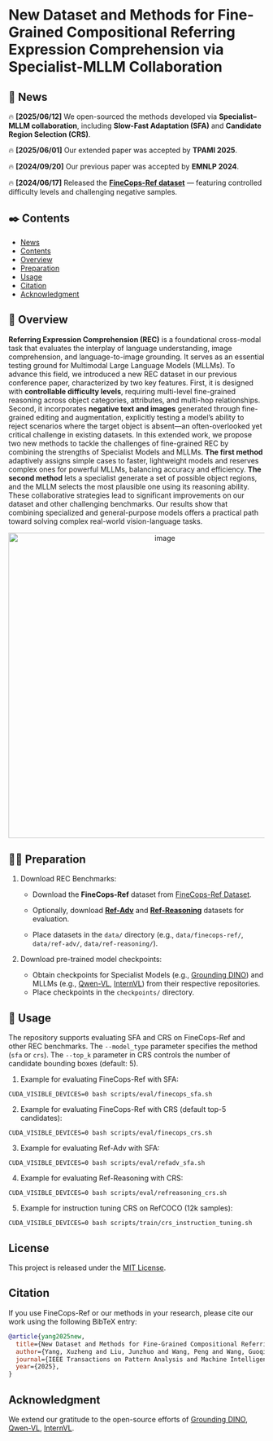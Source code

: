 # New Dataset and Methods for Fine-Grained Compositional Referring Expression Comprehension via Specialist-MLLM Collaboration  

## 📜 News 

🔥 **[2025/06/12]** We open-sourced the methods developed via **Specialist–MLLM collaboration**, including **Slow-Fast Adaptation (SFA)** and **Candidate Region Selection (CRS)**.

🔥 **[2025/06/01]** Our extended paper was accepted by **TPAMI 2025**.

🔥 **[2024/09/20]** Our previous paper was accepted by **EMNLP 2024**.

🔥 **[2024/06/17]** Released the **[FineCops-Ref dataset](https://github.com/liujunzhuo/FineCops-Ref)** — featuring controlled difficulty levels and challenging negative samples.

## ✒️ Contents

- [News](#news)
- [Contents](#contents)
- [Overview](#overview)
- [Preparation](#preparation)
- [Usage](#usage)
- [Citation](#citation)
- [Acknowledgment](#acknowledgment)

## 👀 Overview

**Referring Expression Comprehension (REC)** is a foundational cross-modal task that evaluates the interplay of language understanding, image comprehension, and language-to-image grounding. It serves as an essential testing ground for Multimodal Large Language Models (MLLMs). To advance this field, we introduced a new REC dataset in our previous conference paper, characterized by two key features. First, it is designed with **controllable difficulty levels**, requiring multi-level fine-grained reasoning across object categories, attributes, and multi-hop relationships. Second, it incorporates **negative text and images** generated through fine-grained editing and augmentation, explicitly testing a model’s ability to reject scenarios where the target object is absent—an often-overlooked yet critical challenge in existing datasets. In this extended work, we propose two new methods to tackle the challenges of fine-grained REC by combining the strengths of Specialist Models and MLLMs. **The first method** adaptively assigns simple cases to faster, lightweight models and reserves complex ones for powerful MLLMs, balancing accuracy and efficiency. **The second method** lets a specialist generate a set of possible object regions, and the MLLM selects the most plausible one using its reasoning ability. These collaborative strategies lead to significant improvements on our dataset and other challenging benchmarks. Our results show that combining specialized and general-purpose models offers a practical path toward solving complex real-world vision-language tasks.

<div align=center>
<img width="600" alt="image" src="./assests/method.png">
</div>

## 👨‍💻 Preparation

1. Download REC Benchmarks:

   - Download the **FineCops-Ref** dataset from [FineCops-Ref Dataset](https://github.com/liujunzhuo/FineCops-Ref).

   - Optionally, download [**Ref-Adv**](https://github.com/aws/aws-refcocog-adv) and [**Ref-Reasoning**](https://github.com/sibeiyang/sgmn) datasets for evaluation.

   - Place datasets in the `data/` directory (e.g., `data/finecops-ref/`, `data/ref-adv/`, `data/ref-reasoning/`).

3. Download pre-trained model checkpoints:
   - Obtain checkpoints for Specialist Models (e.g., [Grounding DINO](https://github.com/open-mmlab/mmdetection/blob/main/configs/mm_grounding_dino)) and MLLMs (e.g., [Qwen-VL](https://github.com/QwenLM/Qwen2.5-VL), [InternVL](https://github.com/OpenGVLab/InternVL)) from their respective repositories.
   - Place checkpoints in the `checkpoints/` directory.

## 🎯 Usage

The repository supports evaluating SFA and CRS on FineCops-Ref and other REC benchmarks. The `--model_type` parameter specifies the method (`sfa` or `crs`). The `--top_k` parameter in CRS controls the number of candidate bounding boxes (default: 5).

1. Example for evaluating FineCops-Ref with SFA:

```Shell
CUDA_VISIBLE_DEVICES=0 bash scripts/eval/finecops_sfa.sh
```

2. Example for evaluating FineCops-Ref with CRS (default top-5 candidates):

```Shell
CUDA_VISIBLE_DEVICES=0 bash scripts/eval/finecops_crs.sh
```

3. Example for evaluating Ref-Adv with SFA:

```Shell
CUDA_VISIBLE_DEVICES=0 bash scripts/eval/refadv_sfa.sh
```

4. Example for evaluating Ref-Reasoning with CRS:

```Shell
CUDA_VISIBLE_DEVICES=0 bash scripts/eval/refreasoning_crs.sh
```

5. Example for instruction tuning CRS on RefCOCO (12k samples):

```Shell
CUDA_VISIBLE_DEVICES=0 bash scripts/train/crs_instruction_tuning.sh
```

## License

This project is released under the [MIT License](LICENSE).

## Citation

If you use FineCops-Ref or our methods in your research, please cite our work using the following BibTeX entry:

```bibtex
@article{yang2025new,
  title={New Dataset and Methods for Fine-Grained Compositional Referring Expression Comprehension via Specialist-MLLM Collaboration},
  author={Yang, Xuzheng and Liu, Junzhuo and Wang, Peng and Wang, Guoqing and Yang, Yang and Shen, Heng Tao},
  journal={IEEE Transactions on Pattern Analysis and Machine Intelligence},
  year={2025},
}
```

## Acknowledgment

We extend our gratitude to the open-source efforts of [Grounding DINO](https://github.com/open-mmlab/mmdetection/blob/main/configs/mm_grounding_dino), [Qwen-VL](https://github.com/QwenLM/Qwen2.5-VL), [InternVL](https://github.com/OpenGVLab/InternVL).
